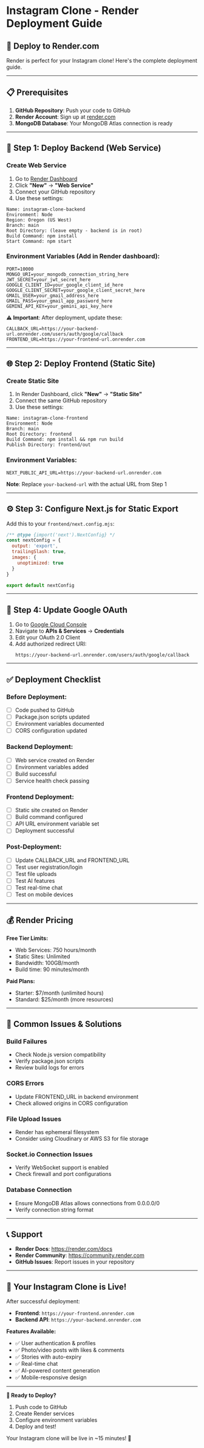 # Instagram Clone - Render Deployment Guide

## 🚀 Deploy to Render.com

Render is perfect for your Instagram clone! Here's the complete deployment guide.

---

## 📋 Prerequisites

1. **GitHub Repository**: Push your code to GitHub
2. **Render Account**: Sign up at [render.com](https://render.com)
3. **MongoDB Database**: Your MongoDB Atlas connection is ready

---

## 🔧 Step 1: Deploy Backend (Web Service)

### **Create Web Service**
1. Go to [Render Dashboard](https://dashboard.render.com)
2. Click **"New"** → **"Web Service"**
3. Connect your GitHub repository
4. Use these settings:

```
Name: instagram-clone-backend
Environment: Node
Region: Oregon (US West)
Branch: main
Root Directory: (leave empty - backend is in root)
Build Command: npm install
Start Command: npm start
```

### **Environment Variables** (Add in Render dashboard):
```
PORT=10000
MONGO_URI=your_mongodb_connection_string_here
JWT_SECRET=your_jwt_secret_here
GOOGLE_CLIENT_ID=your_google_client_id_here
GOOGLE_CLIENT_SECRET=your_google_client_secret_here
GMAIL_USER=your_gmail_address_here
GMAIL_PASS=your_gmail_app_password_here
GEMINI_API_KEY=your_gemini_api_key_here
```

**⚠️ Important**: After deployment, update these:
```
CALLBACK_URL=https://your-backend-url.onrender.com/users/auth/google/callback
FRONTEND_URL=https://your-frontend-url.onrender.com
```

---

## 🌐 Step 2: Deploy Frontend (Static Site)

### **Create Static Site**
1. In Render Dashboard, click **"New"** → **"Static Site"**
2. Connect the same GitHub repository
3. Use these settings:

```
Name: instagram-clone-frontend
Environment: Node
Branch: main
Root Directory: frontend
Build Command: npm install && npm run build
Publish Directory: frontend/out
```

### **Environment Variables**:
```
NEXT_PUBLIC_API_URL=https://your-backend-url.onrender.com
```

**Note**: Replace `your-backend-url` with the actual URL from Step 1

---

## ⚙️ Step 3: Configure Next.js for Static Export

Add this to your `frontend/next.config.mjs`:

```javascript
/** @type {import('next').NextConfig} */
const nextConfig = {
  output: 'export',
  trailingSlash: true,
  images: {
    unoptimized: true
  }
}

export default nextConfig
```

---

## 🔄 Step 4: Update Google OAuth

1. Go to [Google Cloud Console](https://console.cloud.google.com)
2. Navigate to **APIs & Services** → **Credentials**
3. Edit your OAuth 2.0 Client
4. Add authorized redirect URI:
   ```
   https://your-backend-url.onrender.com/users/auth/google/callback
   ```

---

## ✅ Deployment Checklist

### **Before Deployment:**
- [ ] Code pushed to GitHub
- [ ] Package.json scripts updated
- [ ] Environment variables documented
- [ ] CORS configuration updated

### **Backend Deployment:**
- [ ] Web service created on Render
- [ ] Environment variables added
- [ ] Build successful
- [ ] Service health check passing

### **Frontend Deployment:**
- [ ] Static site created on Render
- [ ] Build command configured
- [ ] API URL environment variable set
- [ ] Deployment successful

### **Post-Deployment:**
- [ ] Update CALLBACK_URL and FRONTEND_URL
- [ ] Test user registration/login
- [ ] Test file uploads
- [ ] Test AI features
- [ ] Test real-time chat
- [ ] Test on mobile devices

---

## 💰 Render Pricing

**Free Tier Limits:**
- Web Services: 750 hours/month
- Static Sites: Unlimited
- Bandwidth: 100GB/month
- Build time: 90 minutes/month

**Paid Plans:**
- Starter: $7/month (unlimited hours)
- Standard: $25/month (more resources)

---

## 🚨 Common Issues & Solutions

### **Build Failures**
- Check Node.js version compatibility
- Verify package.json scripts
- Review build logs for errors

### **CORS Errors**
- Update FRONTEND_URL in backend environment
- Check allowed origins in CORS configuration

### **File Upload Issues**
- Render has ephemeral filesystem
- Consider using Cloudinary or AWS S3 for file storage

### **Socket.io Connection Issues**
- Verify WebSocket support is enabled
- Check firewall and port configurations

### **Database Connection**
- Ensure MongoDB Atlas allows connections from 0.0.0.0/0
- Verify connection string format

---

## 📞 Support

- **Render Docs**: https://render.com/docs
- **Render Community**: https://community.render.com
- **GitHub Issues**: Report issues in your repository

---

## 🎉 Your Instagram Clone is Live!

After successful deployment:
- **Frontend**: `https://your-frontend.onrender.com`
- **Backend API**: `https://your-backend.onrender.com`

**Features Available:**
- ✅ User authentication & profiles
- ✅ Photo/video posts with likes & comments
- ✅ Stories with auto-expiry
- ✅ Real-time chat
- ✅ AI-powered content generation
- ✅ Mobile-responsive design

---

**🚀 Ready to Deploy?**

1. Push code to GitHub
2. Create Render services
3. Configure environment variables
4. Deploy and test!

Your Instagram clone will be live in ~15 minutes! 🌟